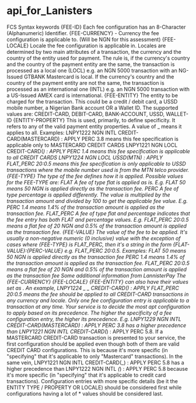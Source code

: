 # api_for_Lanisters

FCS Syntax keywords
{FEE-ID} Each fee configuration has an 8-Character (Alphanumeric) Identifier.
{FEE-CURRENCY} - Currency the fee configuration is applicable to. (Will be NGN for this assessment)
{FEE-LOCALE} Locale the fee configuration is applicable in. Locales are determined by two main attributes of a transaction, the currency and the country of the entity used for payment. The rule is, if the currency's country and the country of the payment entity are the same, the transaction is processed as a local one (LOCL) e.g. an NGN 5000 transaction with an NG-Issued GTBANK Mastercard is local. If the currency's country and the country of the payment entity are not the same, the transaction is processed as an international one (INTL) e.g. an NGN 5000 transaction with a US-Issued AMEX card is international.
{FEE-ENTITY} The entity to be charged for the transaction. This could be a credit / debit card, a USSD mobile number, a Nigerian Bank account OR a Wallet ID. The supported values are: CREDIT-CARD, DEBIT-CARD, BANK-ACCOUNT, USSD, WALLET-ID
{ENTITY-PROPERTY} This is used, primarily, to define specificity. It refers to any of the valid payment entity properties. A value of _ means it applies to all. Examples:
LNPY1222 NGN INTL CREDIT-CARD(MASTERCARD) : APPLY PERC 3.8 means this fee specification is applicable only to MASTERCARD CREDIT CARDS
LNPY1221 NGN LOCL CREDIT-CARD(_) : APPLY PERC 1.4 means this fee specification is applicable to all CREDIT CARDS
LNPY1224 NGN LOCL USSD(MTN) : APPLY FLAT_PERC 20:0.5 means this fee specification is only applicable to USSD transactions where the mobile number used is from the MTN telco provider.
{FEE-TYPE} The type of the fee defines how it is applied. Possible values for the FEE-TYPE are:
FLAT A fee of type flat is applied as is. E.g. FLAT 50 means 50 NGN is applied directly as the transaction fee.
PERC A fee of type percentage is applied differently. The value is multiplied by the transaction amount and divided by 100 to get the applicable fee value. E.g. PERC 1.4 means 1.4% of the transaction amount is applied as the transaction fee.
FLAT_PERC A fee of type flat and percentage indicates that the fee entry has both FLAT and percentage values. E.g. FLAT_PERC 20:0.5 means a flat fee of 20 NGN and 0.5% of the transaction amount is applied as the transaction fee.
{FEE-VALUE} The value of the fee to be applied. It's usually a non-negative numeric (0 inclusive) value with the exception of cases where {FEE-TYPE} is FLAT_PERC, then it's a string in the form {FLAT-VALUE}:{PERC-VALUE} e.g. FLAT_PERC 20:0.5. Examples:
FLAT 50 means 50 NGN is applied directly as the transaction fee
PERC 1.4 means 1.4% of the transaction amount is applied as the transaction fee.
FLAT_PERC 20:0.5 means a flat fee of 20 NGN and 0.5% of the transaction amount is applied as the transaction fee
Some additional information from LannisterPay
The {FEE-CURRENCY} {FEE-LOCALE} {FEE-ENTITY} can also have their values set as _. An example, LNPY1224 _ _ CREDIT-CARD(_) : APPLY FLAT_PERC 20:0.5 means the fee should be applied to all CREDIT-CARD transactions in any currency and locale.
Only one fee configuration entry is applicable to a transaction at any time. Your service is to decide the most apt configuration to apply based on its precedence.
The higher the specificity of a fee configuration entry, the higher its precedence. E.g. LNPY1229 NGN INTL CREDIT-CARD(MASTERCARD) : APPLY PERC 3.8 has a higher precedence than LNPY1221 NGN INTL CREDIT-CARD(_) : APPLY PERC 5.8. If a MASTERCARD CREDIT-CARD transaction is presented to your service, the first configuration should be applied even though both of them are valid CREDIT CARD configurations. This is because it's more specific (in "specifying" that it's applicable to only "Mastercard" transactions). In the same vein, LNPY1221 NGN INTL CREDIT-CARD(_) : APPLY PERC 5.8 has a higher precedence than LNPY1222 NGN INTL _(_) : APPLY PERC 5.8 because it's more specific (in "specifying" that it's applicable to credit card transactions). Configuration entries with more specific details (be it the ENTITY TYPE / PROPERTY OR LOCALE) should be considered first while configurations having a lot of \* values should be considered last.
